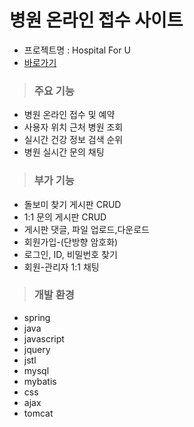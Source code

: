 # 병원 온라인 접수 사이트
- 프로젝트명 : Hospital For U
- [바로가기](http://rclass.iptime.org:9999/20AM_HU_MedicalProject_final/)

> ### 주요 기능
* 병원 온라인 접수 및 예약
* 사용자 위치 근처 병원 조회
* 실시간 건강 정보 검색 순위
* 병원 실시간 문의 채팅

>### 부가 기능
* 돌보미 찾기 게시판 CRUD
* 1:1 문의 게시판 CRUD
* 게시판 댓글, 파일 업로드,다운로드
* 회원가입-(단방향 암호화)
* 로그인, ID, 비밀번호 찾기
* 회원-관리자 1:1 채팅


> ### 개발 환경
* spring
* java
* javascript
* jquery
* jstl
* mysql
* mybatis
* css
* ajax
* tomcat

